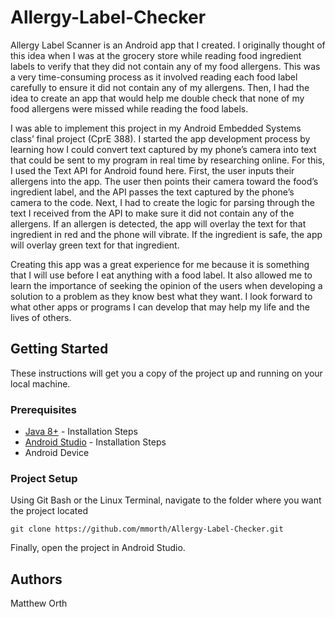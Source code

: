 # Allergy-Label-Checker
Allergy Label Scanner is an Android app that I created. I originally thought of this idea when I was at the grocery store while reading food ingredient labels to verify that they did not contain any of my food allergens. This was a very time-consuming process as it involved reading each food label carefully to ensure it did not contain any of my allergens. Then, I had the idea to create an app that would help me double check that none of my food allergens were missed while reading the food labels.

I was able to implement this project in my Android Embedded Systems class’ final project (CprE 388). I started the app development process by learning how I could convert text captured by my phone’s camera into text that could be sent to my program in real time by researching online. For this, I used the Text API for Android found here. First, the user inputs their allergens into the app. The user then points their camera toward the food’s ingredient label, and the API passes the text captured by the phone’s camera to the code. Next, I had to create the logic for parsing through the text I received from the API to make sure it did not contain any of the allergens. If an allergen is detected, the app will overlay the text for that ingredient in red and the phone will vibrate. If the ingredient is safe, the app will overlay green text for that ingredient.

Creating this app was a great experience for me because it is something that I will use before I eat anything with a food label. It also allowed me to learn the importance of seeking the opinion of the users when developing a solution to a problem as they know best what they want. I look forward to what other apps or programs I can develop that may help my life and the lives of others.

## Getting Started
These instructions will get you a copy of the project up and running on your local machine.

### Prerequisites
* [Java 8+](http://www.oracle.com/technetwork/java/javase/downloads/jdk8-downloads-2133151.html) - Installation Steps
* [Android Studio](https://developer.android.com/studio/) - Installation Steps
* Android Device

### Project Setup
Using Git Bash or the Linux Terminal, navigate to the folder where you want the project located

```
git clone https://github.com/mmorth/Allergy-Label-Checker.git
```

Finally, open the project in Android Studio.

## Authors
Matthew Orth
